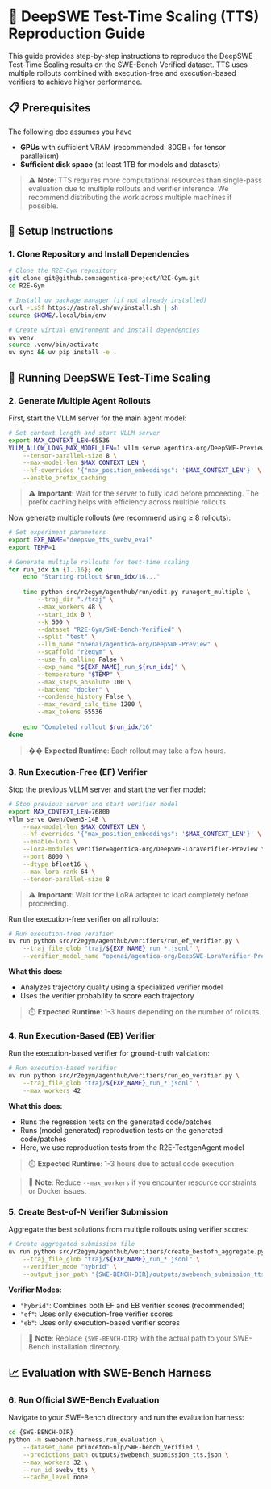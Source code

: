 # 🔬 DeepSWE Test-Time Scaling (TTS) Reproduction Guide

This guide provides step-by-step instructions to reproduce the DeepSWE Test-Time Scaling results on the SWE-Bench Verified dataset. TTS uses multiple rollouts combined with execution-free and execution-based verifiers to achieve higher performance.

## 📋 Prerequisites

The following doc assumes you have

- **GPUs** with sufficient VRAM (recommended: 80GB+ for tensor parallelism)
- **Sufficient disk space** (at least 1TB for models and datasets)

> ⚠️ **Note**: TTS requires more computational resources than single-pass evaluation due to multiple rollouts and verifier inference. We recommend distributing the work across multiple machines if possible.

## 🚀 Setup Instructions

### 1. Clone Repository and Install Dependencies

```bash
# Clone the R2E-Gym repository
git clone git@github.com:agentica-project/R2E-Gym.git
cd R2E-Gym

# Install uv package manager (if not already installed)
curl -LsSf https://astral.sh/uv/install.sh | sh
source $HOME/.local/bin/env

# Create virtual environment and install dependencies
uv venv
source .venv/bin/activate
uv sync && uv pip install -e .
```


## 🤖 Running DeepSWE Test-Time Scaling

### 2. Generate Multiple Agent Rollouts

First, start the VLLM server for the main agent model:

```bash
# Set context length and start VLLM server
export MAX_CONTEXT_LEN=65536
VLLM_ALLOW_LONG_MAX_MODEL_LEN=1 vllm serve agentica-org/DeepSWE-Preview \
    --tensor-parallel-size 8 \
    --max-model-len $MAX_CONTEXT_LEN \
    --hf-overrides '{"max_position_embeddings": '$MAX_CONTEXT_LEN'}' \
    --enable_prefix_caching
```

> ⚠️ **Important**: Wait for the server to fully load before proceeding. The prefix caching helps with efficiency across multiple rollouts.

Now generate multiple rollouts (we recommend using ≥ 8 rollouts):

```bash
# Set experiment parameters
export EXP_NAME="deepswe_tts_swebv_eval"
export TEMP=1

# Generate multiple rollouts for test-time scaling
for run_idx in {1..16}; do
    echo "Starting rollout $run_idx/16..."
    
    time python src/r2egym/agenthub/run/edit.py runagent_multiple \
        --traj_dir "./traj" \
        --max_workers 48 \
        --start_idx 0 \
        --k 500 \
        --dataset "R2E-Gym/SWE-Bench-Verified" \
        --split "test" \
        --llm_name "openai/agentica-org/DeepSWE-Preview" \
        --scaffold "r2egym" \
        --use_fn_calling False \
        --exp_name "${EXP_NAME}_run_${run_idx}" \
        --temperature "$TEMP" \
        --max_steps_absolute 100 \
        --backend "docker" \
        --condense_history False \
        --max_reward_calc_time 1200 \
        --max_tokens 65536
        
    echo "Completed rollout $run_idx/16"
done
```

> �� **Expected Runtime**: Each rollout may take a few hours. 

### 3. Run Execution-Free (EF) Verifier

Stop the previous VLLM server and start the verifier model:

```bash
# Stop previous server and start verifier model
export MAX_CONTEXT_LEN=76800
vllm serve Qwen/Qwen3-14B \
    --max-model-len $MAX_CONTEXT_LEN \
    --hf-overrides '{"max_position_embeddings": '$MAX_CONTEXT_LEN'}' \
    --enable-lora \
    --lora-modules verifier=agentica-org/DeepSWE-LoraVerifier-Preview \
    --port 8000 \
    --dtype bfloat16 \
    --max-lora-rank 64 \
    --tensor-parallel-size 8
```

> ⚠️ **Important**: Wait for the LoRA adapter to load completely before proceeding.

Run the execution-free verifier on all rollouts:

```bash
# Run execution-free verifier
uv run python src/r2egym/agenthub/verifiers/run_ef_verifier.py \
    --traj_file_glob "traj/${EXP_NAME}_run_*.jsonl" \
    --verifier_model_name "openai/agentica-org/DeepSWE-LoraVerifier-Preview"
```

**What this does:**
- Analyzes trajectory quality using a specialized verifier model
- Uses the verifier probability to score each trajectory


> ⏱️ **Expected Runtime**: 1-3 hours depending on the number of rollouts.

### 4. Run Execution-Based (EB) Verifier

Run the execution-based verifier for ground-truth validation:

```bash
# Run execution-based verifier
uv run python src/r2egym/agenthub/verifiers/run_eb_verifier.py \
    --traj_file_glob "traj/${EXP_NAME}_run_*.jsonl" \
    --max_workers 42
```

**What this does:**
- Runs the regression tests on the generated code/patches
- Runs (model generated) reproduction tests on the generated code/patches
- Here, we use reproduction tests from the R2E-TestgenAgent model 

> ⏱️ **Expected Runtime**: 1-3 hours due to actual code execution 

> 🔧 **Note**: Reduce `--max_workers` if you encounter resource constraints or Docker issues.

### 5. Create Best-of-N Verifier Submission

Aggregate the best solutions from multiple rollouts using verifier scores:

```bash
# Create aggregated submission file
uv run python src/r2egym/agenthub/verifiers/create_bestofn_aggregate.py \
    --traj_file_glob "traj/${EXP_NAME}_run_*.jsonl" \
    --verifier_mode "hybrid" \
    --output_json_path "{SWE-BENCH-DIR}/outputs/swebench_submission_tts.json"
```

**Verifier Modes:**
- `"hybrid"`: Combines both EF and EB verifier scores (recommended)
- `"ef"`: Uses only execution-free verifier scores
- `"eb"`: Uses only execution-based verifier scores

> 🔧 **Note**: Replace `{SWE-BENCH-DIR}` with the actual path to your SWE-Bench installation directory.

## 📈 Evaluation with SWE-Bench Harness

### 6. Run Official SWE-Bench Evaluation

Navigate to your SWE-Bench directory and run the evaluation harness:

```bash
cd {SWE-BENCH-DIR}
python -m swebench.harness.run_evaluation \
    --dataset_name princeton-nlp/SWE-bench_Verified \
    --predictions_path outputs/swebench_submission_tts.json \
    --max_workers 32 \
    --run_id swebv_tts \
    --cache_level none
```

